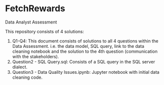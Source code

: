 # FetchRewards
Data Analyst Assessment

This repository consists of 4 solutions:
1.	Q1-Q4: This document consists of solutions to all 4 questions within the Data Assessment. i.e. the data model, SQL query, link to the data cleaning notebook and the solution to the 4th question (communication with the stakeholders).
2.	Question2 - SQL Query.sql: Consists of a SQL query in the SQL server dialect.
3.	Question3 - Data Quality Issues.ipynb: Jupyter notebook with initial data cleaning code.
